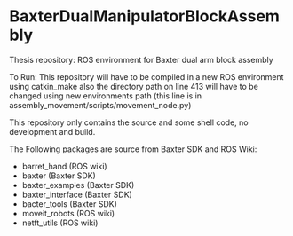 # BaxterDualManipulatorBlockAssembly
 Thesis repository: ROS environment for Baxter dual arm block assembly

To Run: This repository will have to be compiled in a new ROS environment using catkin_make
also the directory path on line 413 will have to be changed using new environments path
(this line is in assembly_movement/scripts/movement_node.py)

This repository only contains the source and some shell code, no development and build.

The Following packages are source from Baxter SDK and ROS Wiki:
- barret_hand (ROS wiki)
- baxter (Baxter SDK)
- baxter_examples (Baxter SDK)
- baxter_interface (Baxter SDK)
- bacter_tools (Baxter SDK)
- moveit_robots (ROS wiki)
- netft_utils (ROS wiki)
